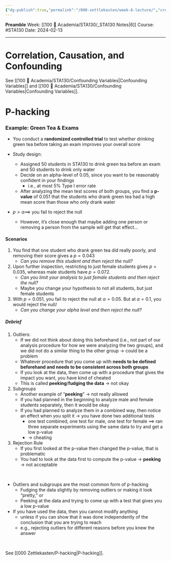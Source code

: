 ```yaml
---
{"dg-publish":true,"permalink":"/000-zettlekasten/week-6-lecture/","created":"2024-02-13T19:48:06.506-05:00","updated":"2024-02-13T21:15:58.103-05:00"}
---
```


**Preamble**
Week: [[100 📒 Academia/STA130/_STA130 Notes\|6]]
Course: #STA130
Date: 2024-02-13

---
# Correlation, Causation, and Confounding

See [[100 📒 Academia/STA130/Confounding Variables\|Confounding Variables]] and [[100 📒 Academia/STA130/Confounding Variables\|Confounding Variables]].

# P-hacking

### Example: Green Tea & Exams

- You conduct a **randomized controlled trial** to test whether drinking green tea before taking an exam improves your overall score

- Study design:
	- Assigned 50 students in STA130 to drink green tea before an exam and 50 students to drink only water
	- Decide on an alpha-level of 0.05, since you want to be reasonably confident in your findings
		- i.e., at most 5% Type I error rate
	- After analyzing the mean test scores of both groups, you find a **p-value** of 0.051 that the students who drank green tea had a high mean score than those who only drank water
- $p > \alpha \implies$ you fail to reject the null
	- However, it’s close enough that maybe adding one person or removing a person from the sample will get that effect…

#### Scenarios
1. You find that one student who drank green tea did really poorly, and removing their score gives a $p = 0.043$
	- *Can you remove this student and then reject the null?*
2. Upon further inspection, restricting to just female students gives $p = 0.035$, whereas male students have $p = 0.072$.
	- *Can you limit your analysis to just female students and then reject the null?*
	- Maybe you change your hypothesis to not all students, but just female students
3. With $p = 0.051$, you fail to reject the null at $\alpha = 0.05$. But at $a = 0.1$, you would reject the null/
	- *Can you change your alpha level and then reject the null?*

##### Debrief
1. Outliers:
	- If we did not think about doing this beforehand (i.e., not part of our analysis procedure for how we were analyzing the two groups), and we did not do a similar thing to the other group → could be a problem
	- Whatever procedure that you come up with **needs to be defined beforehand and needs to be consistent across both groups**
	- If you look at the data, then come up with a procedure that gives the impact you want, you have kind of cheated
	- This is called **peeking**/**fudging the data** → not okay
2. Subgroups
	- Another example of “**peeking**” → not really allowed
	- If you had planned in the beginning to analyze male and female students separately, then it would be okay
	- If you had planned to analyze them in a combined way, then notice an effect when you split it → you have done two additional tests
		- one test combined, one test for male, one test for female $\implies$ ran three separate experiments using the same data to try and get a low p-value
		- → cheating
3. Rejection Rule
	- If you first looked at the p-value then changed the p-value, that is problematic
	- You had to look at the data first to compute the p-value → **peeking** → not acceptable

<br>

- Outliers and subgroups are the most common form of p-hacking
	- Fudging the data slightly by removing outliers or making it look “pretty,” or
	- Peeking at the data and trying to come up with a test that gives you a low p-value
- If you have used the data, then you cannot modify anything
	- unless if you can show that it was done independently of the conclusion that you are trying to reach
	- e.g., rejecting outliers for different reasons before you knew the answer

<br>

See [[000 Zettlekasten/P-hacking\|P-hacking]].
